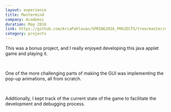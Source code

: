 ```yaml
---
layout: experience
title: Mastermind
company: Academic
duration: May 2016
link: https://github.com/AriaPahlavan/SPRING2016_PROJECTS/tree/master/mastermind
category: projects
---
```

<p>
This was a bonus project, and I really enjoyed developing this java
applet game and playing it.
</p>

<br>

<p>
One of the more challenging parts of making the GUI was implementing
the pop-up animations, all from scratch.
</p>

<br>

<p>
Additionally, I kept track of the current state of the game to
facilitate the development and debugging process.
</p>